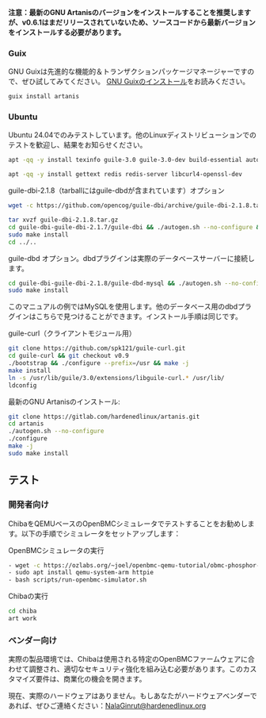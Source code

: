 **注意：最新のGNU Artanisのバージョンをインストールすることを推奨しますが、v0.6.1はまだリリースされていないため、ソースコードから最新バージョンをインストールする必要があります。**

### Guix

GNU Guixは先進的な機能的＆トランザクションパッケージマネージャーですので、ぜひ試してみてください。
[GNU Guixのインストール](https://guix.gnu.org/manual/en/html_node/Installation.html)をお読みください。

```bash
guix install artanis
```

### Ubuntu
Ubuntu 24.04でのみテストしています。他のLinuxディストリビューションでのテストを歓迎し、結果をお知らせください。

```bash
apt -qq -y install texinfo guile-3.0 guile-3.0-dev build-essential automake git autoconf libtool libmariadb-dev-compat libmariadb-dev libnss3 libnss3-dev

apt -qq -y install gettext redis redis-server libcurl4-openssl-dev
```

guile-dbi-2.1.8（tarballにはguile-dbdが含まれています）オプション

```bash
wget -c https://github.com/opencog/guile-dbi/archive/guile-dbi-2.1.8.tar.gz

tar xvzf guile-dbi-2.1.8.tar.gz
cd guile-dbi-guile-dbi-2.1.7/guile-dbi && ./autogen.sh --no-configure && ./configure && make
sudo make install
cd ../..
```

guile-dbd オプション。dbdプラグインは実際のデータベースサーバーに接続します。

```bash
cd guile-dbi-guile-dbi-2.1.8/guile-dbd-mysql && ./autogen.sh --no-configure && ./configure && make
sudo make install
```

このマニュアルの例ではMySQLを使用します。他のデータベース用のdbdプラグインはこちらで見つけることができます。インストール手順は同じです。

guile-curl（クライアントモジュール用）

```bash
git clone https://github.com/spk121/guile-curl.git
cd guile-curl && git checkout v0.9
./bootstrap && ./configure --prefix=/usr && make -j
make install
ln -s /usr/lib/guile/3.0/extensions/libguile-curl.* /usr/lib/
ldconfig
```

最新のGNU Artanisのインストール:

```bash
git clone https://gitlab.com/hardenedlinux/artanis.git
cd artanis
./autogen.sh --no-configure
./configure
make -j
sudo make install
```

## テスト

### 開発者向け
ChibaをQEMUベースのOpenBMCシミュレータでテストすることをお勧めします。以下の手順でシミュレータをセットアップします：

OpenBMCシミュレータの実行

```bash
- wget -c https://ozlabs.org/~joel/openbmc-qemu-tutorial/obmc-phosphor-image-romulus.static.mtd
- sudo apt install qemu-system-arm httpie
- bash scripts/run-openbmc-simulator.sh
```

Chibaの実行

```bash
cd chiba
art work
```

### ベンダー向け

実際の製品環境では、Chibaは使用される特定のOpenBMCファームウェアに合わせて調整され、適切なセキュリティ強化を組み込む必要があります。このカスタマイズ要件は、商業化の機会を開きます。

現在、実際のハードウェアはありません。もしあなたがハードウェアベンダーであれば、ぜひご連絡ください：NalaGinrut@hardenedlinux.org

